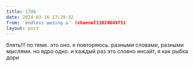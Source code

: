 ```yaml
---
title: 1786
date: 2024-03-16 17:29:32
from: 'endless шизing ⍼' (channel1162404975)
layout: post
---
```


блять!!! по теме. это оно. я повторяюсь. разными словами, разными мыслями. но ядро одно. и каждый раз это словно инсайт, я как рыбка дори
